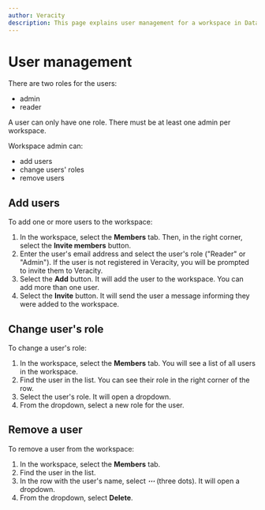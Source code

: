 ```yaml
---
author: Veracity
description: This page explains user management for a workspace in Data Workbench.
---
```

# User management

There are two roles for the users:
* admin
* reader

A user can only have one role. There must be at least one admin per workspace.

Workspace admin can:
* add users
* change users' roles
* remove users

## Add users
To add one or more users to the workspace:
1. In the workspace, select the **Members** tab. Then, in the right corner, select the **Invite members** button.
2. Enter the user's email address and select the user's role ("Reader" or "Admin").
If the user is not registered in Veracity, you will be prompted to invite them to Veracity.
3. Select the **Add** button. It will add the user to the workspace. You can add more than one user.
4. Select the **Invite** button. It will send the user a message informing they were added to the workspace.


## Change user's role
To change a user's role:
1. In the workspace, select the **Members** tab. You will see a list of all users in the workspace.
2. Find the user in the list. You can see their role in the right corner of the row. 
3. Select the user's role. It will open a dropdown. 
4. From the dropdown, select a new role for the user.

## Remove a user
To remove a user from the workspace:
1. In the workspace, select the **Members** tab.
2. Find the user in the list.
3. In the row with the user's name, select ***⋯*** (three dots). It will open a dropdown.
4. From the dropdown, select **Delete**.